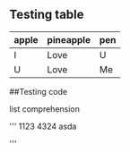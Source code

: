 ## Testing table

 apple | pineapple | pen 
 ----- | --------- | ---
 I     | Love      | U
 U     | Love      | Me
 
 ##Testing code
 
 list comprehension
 
 '''
1123
4324
asda

 '''
 
 
